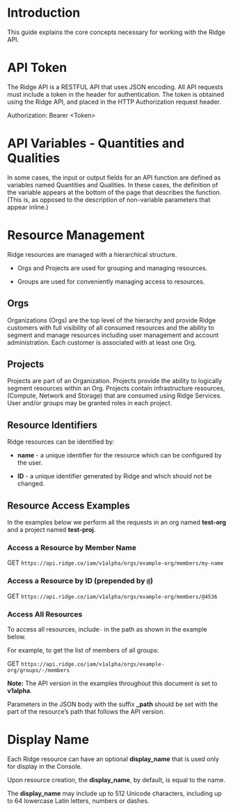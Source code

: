 ﻿

# Introduction

This guide explains the core concepts necessary for working with the Ridge API.

# API Token

The Ridge API is a RESTFUL API that uses JSON encoding. All API requests must include a token in the header for authentication. The token is obtained using the Ridge API, and placed in the HTTP Authorization request header.



Authorization: Bearer <Token<Token>>

# API Variables - Quantities and Qualities

In some cases, the input or output fields for an API function are defined as variables named Quantities and Qualities. In these cases, the definition of the variable appears at the bottom of the page that describes the function. (This is, as opposed to the description of non-variable parameters that appear inline.)
# Resource Management

Ridge resources are managed with a hierarchical structure.

* Orgs and Projects are used for grouping and managing resources.

* Groups are used for conveniently managing access to resources.

## Orgs

Organizations (Orgs) are the top level of the hierarchy and provide Ridge customers with full visibility of all consumed resources and the ability to segment and manage resources including user management and account administration. Each customer is associated with at least one Org.


## Projects

Projects are part of an Organization. Projects provide the ability to logically segment resources within an Org. Projects contain infrastructure resources, (Compute, Network and Storage) that are consumed using Ridge Services. User and/or groups may be granted roles in each project.

## Resource Identifiers

Ridge resources can be identified by:



*  **name** - a unique identifier for the resource which can be configured by the user.



*  **ID** - a unique identifier generated by Ridge and which should not be changed.



## Resource Access Examples

In the examples below we perform all the requests in an org named **test-org** and a project named **test-proj**.



### Access a Resource by Member Name

GET ``https://api.ridge.co/iam/v1alpha/orgs/example-org/members/my-name``

### Access a Resource by ID (prepended by `@`)

GET ``https://api.ridge.co/iam/v1alpha/orgs/example-org/members/@4536``

### Access All Resources

To access all resources, include`-` in the path as shown in the example below.

For example, to get the list of members of all groups:

GET ``https://api.ridge.co/iam/v1alpha/orgs/example-org/groups/-/members``


**Note:** The API version in the examples throughout this document is set to **v1alpha**.

Parameters in the JSON body with the suffix **_path** should be set with the part of the resource’s path that follows the API version.



# Display Name

Each Ridge resource can have an optional **display_name** that is used only for display in the Console.

Upon resource creation, the **display_name**, by default, is equal to the name.

The **display_name** may include up to 512 Unicode characters, including up to 64 lowercase Latin letters, numbers or dashes.
